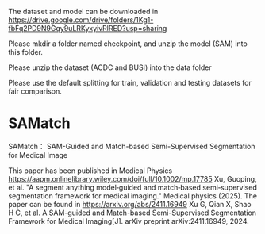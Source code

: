 The dataset and model can be downloaded in https://drive.google.com/drive/folders/1Kg1-fbFq2PD9N9Gqy9uLRKyxyivRlRED?usp=sharing

Please mkdir a folder named checkpoint, and unzip the model (SAM) into this folder.

Please unzip the dataset (ACDC and BUSI) into the data folder

Please use the default splitting for train, validation and testing datasets for fair comparison.

# SAMatch
SAMatch： SAM-Guided and Match-based Semi-Supervised Segmentation for Medical Image


This paper has been published in Medical Physics 
https://aapm.onlinelibrary.wiley.com/doi/full/10.1002/mp.17785
Xu, Guoping, et al. "A segment anything model‐guided and match‐based semi‐supervised segmentation framework for medical imaging." Medical physics (2025).
The paper can be found in https://arxiv.org/abs/2411.16949
Xu G, Qian X, Shao H C, et al. A SAM-guided and Match-based Semi-Supervised Segmentation Framework for Medical Imaging[J]. arXiv preprint arXiv:2411.16949, 2024.

